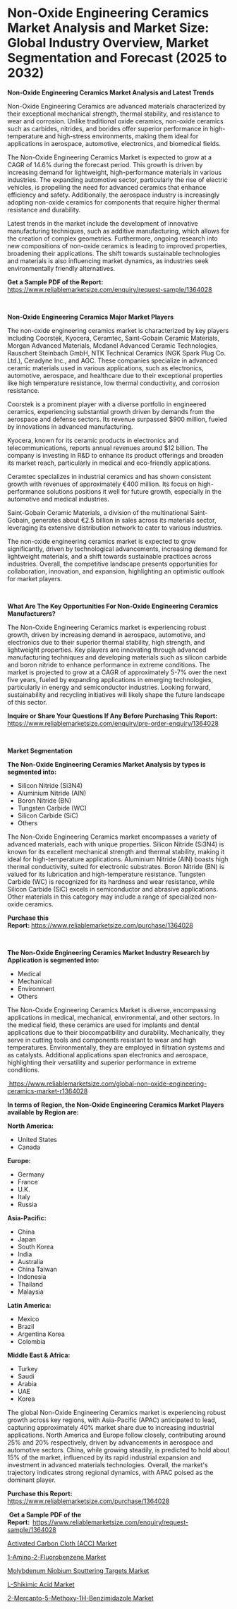 <p><h1>Non-Oxide Engineering Ceramics Market Analysis and Market Size: Global Industry Overview, Market Segmentation and Forecast (2025 to 2032)</h1></p><p><strong>Non-Oxide Engineering Ceramics Market Analysis and Latest Trends</strong></p>
<p><p>Non-Oxide Engineering Ceramics are advanced materials characterized by their exceptional mechanical strength, thermal stability, and resistance to wear and corrosion. Unlike traditional oxide ceramics, non-oxide ceramics such as carbides, nitrides, and borides offer superior performance in high-temperature and high-stress environments, making them ideal for applications in aerospace, automotive, electronics, and biomedical fields.</p><p>The Non-Oxide Engineering Ceramics Market is expected to grow at a CAGR of 14.6% during the forecast period. This growth is driven by increasing demand for lightweight, high-performance materials in various industries. The expanding automotive sector, particularly the rise of electric vehicles, is propelling the need for advanced ceramics that enhance efficiency and safety. Additionally, the aerospace industry is increasingly adopting non-oxide ceramics for components that require higher thermal resistance and durability.</p><p>Latest trends in the market include the development of innovative manufacturing techniques, such as additive manufacturing, which allows for the creation of complex geometries. Furthermore, ongoing research into new compositions of non-oxide ceramics is leading to improved properties, broadening their applications. The shift towards sustainable technologies and materials is also influencing market dynamics, as industries seek environmentally friendly alternatives.</p></p>
<p><strong>Get a Sample PDF of the Report:&nbsp;</strong> <a href="https://www.reliablemarketsize.com/enquiry/request-sample/1364028?utm_campaign=1991&utm_medium=2&utm_source=Github&utm_content=ia&utm_term=03042025&utm_id=non-oxide-engineering-ceramics">https://www.reliablemarketsize.com/enquiry/request-sample/1364028</a></p>
<p>&nbsp;</p>
<p><strong>Non-Oxide Engineering Ceramics Major Market Players</strong></p>
<p><p>The non-oxide engineering ceramics market is characterized by key players including Coorstek, Kyocera, Ceramtec, Saint-Gobain Ceramic Materials, Morgan Advanced Materials, Mcdanel Advanced Ceramic Technologies, Rauschert Steinbach GmbH, NTK Technical Ceramics (NGK Spark Plug Co. Ltd.), Ceradyne Inc., and AGC. These companies specialize in advanced ceramic materials used in various applications, such as electronics, automotive, aerospace, and healthcare due to their exceptional properties like high temperature resistance, low thermal conductivity, and corrosion resistance.</p><p>Coorstek is a prominent player with a diverse portfolio in engineered ceramics, experiencing substantial growth driven by demands from the aerospace and defense sectors. Its revenue surpassed $900 million, fueled by innovations in advanced manufacturing.</p><p>Kyocera, known for its ceramic products in electronics and telecommunications, reports annual revenues around $12 billion. The company is investing in R&D to enhance its product offerings and broaden its market reach, particularly in medical and eco-friendly applications.</p><p>Ceramtec specializes in industrial ceramics and has shown consistent growth with revenues of approximately €400 million. Its focus on high-performance solutions positions it well for future growth, especially in the automotive and medical industries.</p><p>Saint-Gobain Ceramic Materials, a division of the multinational Saint-Gobain, generates about €2.5 billion in sales across its materials sector, leveraging its extensive distribution network to cater to various industries.</p><p>The non-oxide engineering ceramics market is expected to grow significantly, driven by technological advancements, increasing demand for lightweight materials, and a shift towards sustainable practices across industries. Overall, the competitive landscape presents opportunities for collaboration, innovation, and expansion, highlighting an optimistic outlook for market players.</p></p>
<p>&nbsp;</p>
<p><strong>What Are The Key Opportunities For Non-Oxide Engineering Ceramics Manufacturers?</strong></p>
<p><p>The Non-Oxide Engineering Ceramics market is experiencing robust growth, driven by increasing demand in aerospace, automotive, and electronics due to their superior thermal stability, high strength, and lightweight properties. Key players are innovating through advanced manufacturing techniques and developing materials such as silicon carbide and boron nitride to enhance performance in extreme conditions. The market is projected to grow at a CAGR of approximately 5-7% over the next five years, fueled by expanding applications in emerging technologies, particularly in energy and semiconductor industries. Looking forward, sustainability and recycling initiatives will likely shape the future landscape of this sector.</p></p>
<p><strong>Inquire or Share Your Questions If Any Before Purchasing This Report:</strong> <a href="https://www.reliablemarketsize.com/enquiry/pre-order-enquiry/1364028?utm_campaign=1991&utm_medium=2&utm_source=Github&utm_content=ia&utm_term=03042025&utm_id=non-oxide-engineering-ceramics">https://www.reliablemarketsize.com/enquiry/pre-order-enquiry/1364028</a></p>
<p>&nbsp;</p>
<p><strong>Market Segmentation</strong></p>
<p><strong>The Non-Oxide Engineering Ceramics Market Analysis by types is segmented into:</strong></p>
<p><ul><li>Silicon Nitride (Si3N4)</li><li>Aluminium Nitride (AlN)</li><li>Boron Nitride (BN)</li><li>Tungsten Carbide (WC)</li><li>Silicon Carbide (SiC)</li><li>Others</li></ul></p>
<p><p>The Non-Oxide Engineering Ceramics market encompasses a variety of advanced materials, each with unique properties. Silicon Nitride (Si3N4) is known for its excellent mechanical strength and thermal stability, making it ideal for high-temperature applications. Aluminium Nitride (AlN) boasts high thermal conductivity, suited for electronic substrates. Boron Nitride (BN) is valued for its lubrication and high-temperature resistance. Tungsten Carbide (WC) is recognized for its hardness and wear resistance, while Silicon Carbide (SiC) excels in semiconductor and abrasive applications. Other materials in this category may include a range of specialized non-oxide ceramics.</p></p>
<p><strong>Purchase this Report:&nbsp;</strong><a href="https://www.reliablemarketsize.com/purchase/1364028?utm_campaign=1991&utm_medium=2&utm_source=Github&utm_content=ia&utm_term=03042025&utm_id=non-oxide-engineering-ceramics">https://www.reliablemarketsize.com/purchase/1364028</a></p>
<p>&nbsp;</p>
<p><strong>The Non-Oxide Engineering Ceramics Market Industry Research by Application is segmented into:</strong></p>
<p><ul><li>Medical</li><li>Mechanical</li><li>Environment</li><li>Others</li></ul></p>
<p><p>The Non-Oxide Engineering Ceramics Market is diverse, encompassing applications in medical, mechanical, environmental, and other sectors. In the medical field, these ceramics are used for implants and dental applications due to their biocompatibility and durability. Mechanically, they serve in cutting tools and components resistant to wear and high temperatures. Environmentally, they are employed in filtration systems and as catalysts. Additional applications span electronics and aerospace, highlighting their versatility and superior performance in extreme conditions.</p></p>
<p><a href="https://www.reliablemarketsize.com/global-non-oxide-engineering-ceramics-market-r1364028?utm_campaign=1991&utm_medium=2&utm_source=Github&utm_content=ia&utm_term=03042025&utm_id=non-oxide-engineering-ceramics">&nbsp;https://www.reliablemarketsize.com/global-non-oxide-engineering-ceramics-market-r1364028</a></p>
<p><strong>In terms of Region, the Non-Oxide Engineering Ceramics Market Players available by Region are:</strong></p>
<p>
    <p> <strong> North America: </strong>
        <ul>
            <li>United States</li>
            <li>Canada</li>
        </ul>
        </p> 
    <p> <strong> Europe: </strong>
        <ul>
            <li>Germany</li>
            <li>France</li>
            <li>U.K.</li>
            <li>Italy</li>
            <li>Russia</li>
        </ul>
        </p> 
    <p> <strong> Asia-Pacific: </strong>
        <ul>
            <li>China</li>
            <li>Japan</li>
            <li>South Korea</li>
            <li>India</li>
            <li>Australia</li>
            <li>China Taiwan</li>
            <li>Indonesia</li>
            <li>Thailand</li>
            <li>Malaysia</li>
        </ul>
        </p> 
    <p> <strong> Latin America: </strong>
        <ul>
            <li>Mexico</li>
            <li>Brazil</li>
            <li>Argentina Korea</li>
            <li>Colombia</li>
        </ul>
        </p> 
    <p> <strong> Middle East & Africa: </strong>
        <ul>
            <li>Turkey</li>
            <li>Saudi</li>
            <li>Arabia</li>
            <li>UAE</li>
            <li>Korea</li>
        </ul>
    </p>
    </p>
<p><p>The global Non-Oxide Engineering Ceramics market is experiencing robust growth across key regions, with Asia-Pacific (APAC) anticipated to lead, capturing approximately 40% market share due to increasing industrial applications. North America and Europe follow closely, contributing around 25% and 20% respectively, driven by advancements in aerospace and automotive sectors. China, while growing steadily, is predicted to hold about 15% of the market, influenced by its rapid industrial expansion and investment in advanced materials technologies. Overall, the market's trajectory indicates strong regional dynamics, with APAC poised as the dominant player.</p></p>
<p><strong>Purchase this Report: </strong><a href="https://www.reliablemarketsize.com/purchase/1364028?utm_campaign=1991&utm_medium=2&utm_source=Github&utm_content=ia&utm_term=03042025&utm_id=non-oxide-engineering-ceramics">https://www.reliablemarketsize.com/purchase/1364028</a></p>
<p>&nbsp;<strong>Get a Sample PDF of the Report:&nbsp;&nbsp;</strong><a href="https://www.reliablemarketsize.com/enquiry/request-sample/1364028?utm_campaign=1991&utm_medium=2&utm_source=Github&utm_content=ia&utm_term=03042025&utm_id=non-oxide-engineering-ceramics">https://www.reliablemarketsize.com/enquiry/request-sample/1364028</a></p>
<p><strong></strong></p>
<p><p><a href="https://github.com/gfellcincot4/Market-Research-Report-List-1/blob/main/activated-carbon-cloth-acc-market.md?utm_campaign=1991&utm_medium=2&utm_source=Github&utm_content=ia&utm_term=03042025&utm_id=non-oxide-engineering-ceramics">Activated Carbon Cloth (ACC) Market</a></p><p><a href="https://github.com/alawnhvicay/Market-Research-Report-List-1/blob/main/1-amino-2-fluorobenzene-market.md?utm_campaign=1991&utm_medium=2&utm_source=Github&utm_content=ia&utm_term=03042025&utm_id=non-oxide-engineering-ceramics">1-Amino-2-Fluorobenzene Market</a></p><p><a href="https://github.com/countpapajwp/Market-Research-Report-List-1/blob/main/molybdenum-niobium-sputtering-targets-market.md?utm_campaign=1991&utm_medium=2&utm_source=Github&utm_content=ia&utm_term=03042025&utm_id=non-oxide-engineering-ceramics">Molybdenum Niobium Sputtering Targets Market</a></p><p><a href="https://github.com/wraggfomath/Market-Research-Report-List-1/blob/main/l-shikimic-acid-market.md?utm_campaign=1991&utm_medium=2&utm_source=Github&utm_content=ia&utm_term=03042025&utm_id=non-oxide-engineering-ceramics">L-Shikimic Acid Market</a></p><p><a href="https://github.com/ranewknaller/Market-Research-Report-List-1/blob/main/2-mercapto-5-methoxy-1h-benzimidazole-market.md?utm_campaign=1991&utm_medium=2&utm_source=Github&utm_content=ia&utm_term=03042025&utm_id=non-oxide-engineering-ceramics">2-Mercapto-5-Methoxy-1H-Benzimidazole Market</a></p></p>